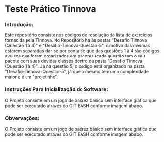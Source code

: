 # Teste Prático Tinnova

### Introdução:

Este repositório consiste nos códigos de resolução da lista de exercicios fornecida pela Tinnova. No Repositório há às pastas "Desafio Tinnova (Questão 1 à 4)" e "Desafio-Tinnova-Questao-5", o motivo das mesmas estarem separadas dar-se por conta de que das questões 1 à 4 são códigos avulsos que foram organizados em pacotes (cada questão tem o seu pacote com suas devidas classes dentro da pasta "Desafio Tinnova (Questão 1 à 4)". Já na questão 5, o codigo está organizado na pasta "Desafio-Tinnova-Questao-5", já que o mesmo tem uma complexidade maior e é um "projetinho".

### Instruções Para Inicialização do Software:

O Projeto consiste em um jogo de xadrez básico sem interface gráfica que pode ser executado através do GIT BASH conforme imagem abaixo.

### Obvervações:

O Projeto consiste em um jogo de xadrez básico sem interface gráfica que pode ser executado através do GIT BASH conforme imagem abaixo.

